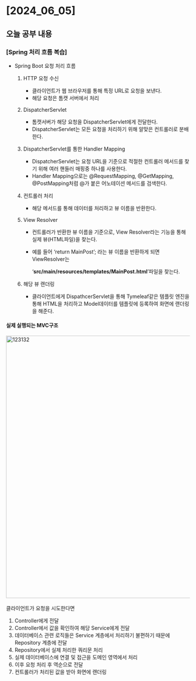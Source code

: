 # [2024_06_05]

## 오늘 공부 내용
### [Spring 처리 흐름 복습]
- Spring Boot 요청 처리 흐름
   1. HTTP 요청 수신
      - 클라이언트가 웹 브라우저를 통해 특정 URL로 요청을 보낸다.
      - 해당 요청은 톰캣 서버에서 처리
   2. DispatcherServlet
      - 톰캣서버가 해당 요청을 DispatcherServlet에게 전달한다.
      - DispatcherServlet는 모든 요청을 처리하기 위해 알맞은 컨트롤러로 분배한다.
   3. DispatcherServlet를 통한 Handler Mapping
      - DispatcherServlet는 요청 URL을 기준으로 적절한 컨트롤러 메서드를 찾기 위해 여러 핸들러 매핑중 하나를 사용한다.
      - Handler Mapping으로는 @RequestMapping, @GetMapping, @PostMapping처럼 @가 붙은 어노테이션 메서드를 검색한다.
   4. 컨트롤러 처리
      - 해당 메서드를 통해 데이터를 처리하고 뷰 이름을 반환한다.
   5. View Resolver
      - 컨트롤러가 반환한 뷰 이름을 기준으로, View Resolver라는 기능을 통해 실제 뷰(HTML파일)을 찾는다.
      - 예를 들어 ‘return MainPost’; 라는 뷰 이름을 반환하게 되면 ViewResolver는

        ‘**src/main/resources/templates/MainPost.html**’파일을 찾는다.

   6. 해당 뷰 랜더링
      - 클라이언트에게 DispathcerServlet을 통해  Tymeleaf같은 템플릿 엔진을 통해 HTML을 처리하고 Model데이터를 템플릿에 등록하여 화면에 랜더링을 해준다.
#### 실제 실행되는 MVC구조
<img width="717" alt="123132" src="https://github.com/GollllDong/TIL/assets/109501612/a725942e-6e26-418f-b9de-39a4967f2f12">
<br><br>
클라이언트가 요청을 시도한다면

1. Controller에게 전달
2. Controller에서 값을 확인하여 해당 Service에게 전달
3. 데이터베이스 관련 로직들은 Service 계층에서 처리하기 불편하기 때문에 Repository 계층에 전달
4. Repository에서 실제 처리한 쿼리문 처리
5. 실제 데이터베이스에 연결 및 접근을 도메인 영역에서 처리
6. 이후 요청 처리 후 역순으로 전달
7. 컨트롤러가 처리된 값을 받아 화면에 랜더링